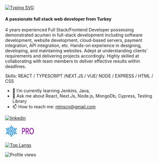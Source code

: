 [![Typing SVG](https://readme-typing-svg.herokuapp.com?size=18&color=0FD6FF&lines=Hi+%F0%9F%91%8B%2C+I'm+Metin;Welcome+to+my+Github+page;I+am+a+full+stack+developer)]([[https://git.io/typing-svg](https://github.com/metin1)](https://github.com/metin1))
#### A passionate full stack web developer from Turkey
4 years experienced Full Stack/Frontend Developer possessing demonstrated acumen in full-stack development including software development, website development, cloud-based servers, payment integration, API integration, etc. Hands-on experience in designing, developing, and maintaining websites. Adept at understanding clients' requirements and delivering projects accordingly. Highly skilled at collaborating with team members to deliver effective results within deadlines.

Skills: REACT / TYPESCRIPT /NEXT.JS / VUE/ NODE / EXPRESS / HTML / CSS

- 🌱 I’m currently learning Jenkins, Java,  
- 💬 Ask me about React, Next.Js, Node.js, MongoDb, Cypress, Testing Library
- 📫 How to reach me: mtnscn@gmail.com 


[<img src='https://img.shields.io/badge/LinkedIn-0077B5?style=for-the-badge&logo=linkedin&logoColor=white' alt='linkedin' height='40'>](https://www.linkedin.com/in/metin-iscan)  

<a href='https://archiveprogram.github.com/'><img src='https://raw.githubusercontent.com/acervenky/animated-github-badges/master/assets/acbadge.gif' width='40' height='40'></a> <a href='https://github.com/pricing'><img src='https://raw.githubusercontent.com/acervenky/animated-github-badges/master/assets/pro.gif' width='40' height='40'></a> 

[![Top Langs](https://github-readme-stats.vercel.app/api/top-langs/?username=metin1)](https://github.com/anuraghazra/github-readme-stats)

![Profile views](https://gpvc.arturio.dev/metin1)  

